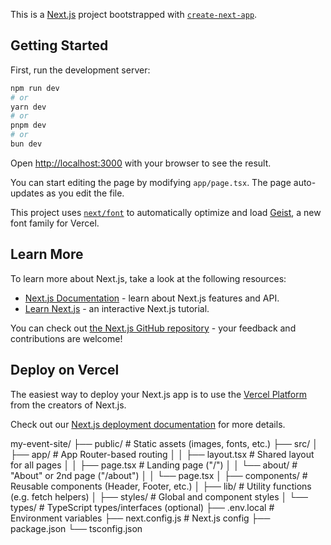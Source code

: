This is a [Next.js](https://nextjs.org) project bootstrapped with [`create-next-app`](https://nextjs.org/docs/app/api-reference/cli/create-next-app).

## Getting Started

First, run the development server:

```bash
npm run dev
# or
yarn dev
# or
pnpm dev
# or
bun dev
```

Open [http://localhost:3000](http://localhost:3000) with your browser to see the result.

You can start editing the page by modifying `app/page.tsx`. The page auto-updates as you edit the file.

This project uses [`next/font`](https://nextjs.org/docs/app/building-your-application/optimizing/fonts) to automatically optimize and load [Geist](https://vercel.com/font), a new font family for Vercel.

## Learn More

To learn more about Next.js, take a look at the following resources:

- [Next.js Documentation](https://nextjs.org/docs) - learn about Next.js features and API.
- [Learn Next.js](https://nextjs.org/learn) - an interactive Next.js tutorial.

You can check out [the Next.js GitHub repository](https://github.com/vercel/next.js) - your feedback and contributions are welcome!

## Deploy on Vercel

The easiest way to deploy your Next.js app is to use the [Vercel Platform](https://vercel.com/new?utm_medium=default-template&filter=next.js&utm_source=create-next-app&utm_campaign=create-next-app-readme) from the creators of Next.js.

Check out our [Next.js deployment documentation](https://nextjs.org/docs/app/building-your-application/deploying) for more details.


my-event-site/
├── public/                  # Static assets (images, fonts, etc.)
├── src/
│   ├── app/                 # App Router-based routing
│   │   ├── layout.tsx       # Shared layout for all pages
│   │   ├── page.tsx         # Landing page ("/")
│   │   └── about/           # "About" or 2nd page ("/about")
│   │       └── page.tsx
│   ├── components/          # Reusable components (Header, Footer, etc.)
│   ├── lib/                 # Utility functions (e.g. fetch helpers)
│   ├── styles/              # Global and component styles
│   └── types/               # TypeScript types/interfaces (optional)
├── .env.local               # Environment variables
├── next.config.js           # Next.js config
├── package.json
└── tsconfig.json

